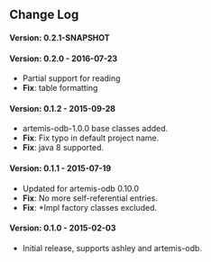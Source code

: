 ## Change Log

#### Version: 0.2.1-SNAPSHOT

#### Version: 0.2.0 - 2016-07-23
- Partial support for reading 
- **Fix**: table formatting


#### Version: 0.1.2 - 2015-09-28
- artemis-odb-1.0.0 base classes added.
- **Fix**: Fix typo in default project name.
- **Fix**: java 8 supported.


#### Version: 0.1.1 - 2015-07-19
- Updated for artemis-odb 0.10.0
- **Fix**: No more self-referential entries.
- **Fix**: \*Impl factory classes excluded.


#### Version: 0.1.0 - 2015-02-03
- Initial release, supports ashley and artemis-odb.


